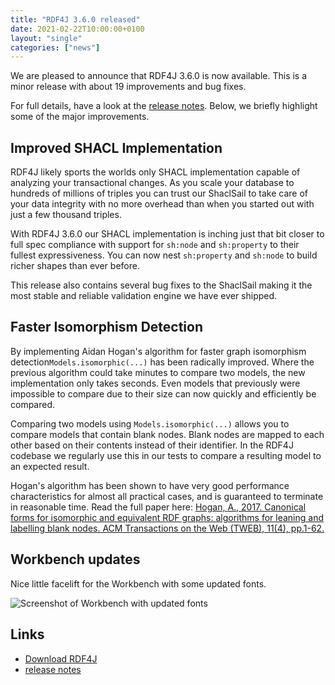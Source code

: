 ```yaml
---
title: "RDF4J 3.6.0 released"
date: 2021-02-22T10:00:00+0100
layout: "single"
categories: ["news"]
---
```

We are pleased to announce that RDF4J 3.6.0 is now available. This is a minor release with about 19 
improvements and bug fixes.

For full details, have a look at the [release notes](/release-notes/3.6.0). Below, we briefly highlight some
of the major improvements.

<!--more-->

## Improved SHACL Implementation
RDF4J likely sports the worlds only SHACL implementation capable of analyzing your transactional changes.
As you scale your database to hundreds of millions of triples you can trust our ShaclSail to take care of 
your data integrity with no more overhead than when you started out with just a few thousand triples. 

With RDF4J 3.6.0 our SHACL implementation is inching just that bit closer to full spec compliance with 
support for `sh:node` and `sh:property` to their fullest expressiveness. You can now nest `sh:property`
and `sh:node` to build richer shapes than ever before. 

This release also contains several bug fixes to the ShaclSail making it the most stable and reliable validation
engine we have ever shipped.


## Faster Isomorphism Detection
By implementing Aidan Hogan's algorithm for faster graph isomorphism detection`Models.isomorphic(...)`
has been radically improved. Where the previous algorithm could take minutes to compare two models, the
new implementation only takes seconds. Even models that previously were impossible to compare due to 
their size can now quickly and efficiently be compared.

Comparing two models using `Models.isomorphic(...)` allows you to compare models that contain blank 
nodes. Blank nodes are mapped to each other based on their contents instead of their identifier. In the
RDF4J codebase we regularly use this in our tests to compare a resulting model to an expected result. 

Hogan's algorithm has been shown to have very good performance characteristics for almost all practical
cases, and is guaranteed to terminate in reasonable time. Read the full paper here: [Hogan, A., 2017. Canonical forms for isomorphic and equivalent RDF graphs: algorithms for leaning and labelling blank nodes. ACM Transactions on the Web (TWEB), 11(4), pp.1-62.](http://aidanhogan.com/docs/rdf-canonicalisation.pdf)


## Workbench updates
Nice little facelift for the Workbench with some updated fonts. 

<img src="../images/screenshot_of_workbench_for_3_6_0_release.png" alt="Screenshot of Workbench with updated fonts" class="img-responsive"/>


## Links

- [Download RDF4J](/download/)
- [release notes](/release-notes/3.6.0)

